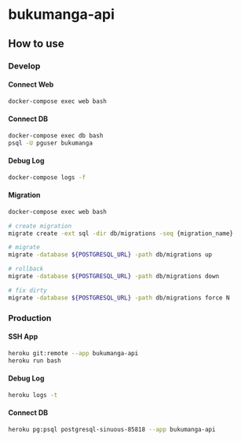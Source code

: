 # bukumanga-api

## How to use

### Develop

#### Connect Web

```sh
docker-compose exec web bash
```

#### Connect DB

```sh
docker-compose exec db bash
psql -U pguser bukumanga
```

#### Debug Log

```sh
docker-compose logs -f
```

#### Migration

```sh
docker-compose exec web bash

# create migration
migrate create -ext sql -dir db/migrations -seq {migration_name}

# migrate
migrate -database ${POSTGRESQL_URL} -path db/migrations up

# rollback
migrate -database ${POSTGRESQL_URL} -path db/migrations down

# fix dirty 
migrate -database ${POSTGRESQL_URL} -path db/migrations force N
```

### Production

#### SSH App

```sh
heroku git:remote --app bukumanga-api
heroku run bash
```

#### Debug Log

```sh
heroku logs -t
```

#### Connect DB

```sh
heroku pg:psql postgresql-sinuous-85818 --app bukumanga-api
```
